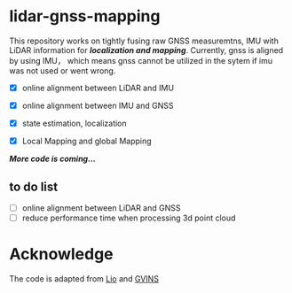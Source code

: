 # lidar-gnss-mapping

This repository works on tightly fusing raw GNSS measuremtns, IMU with LiDAR information for ***localization and mapping***.
Currently, gnss is aligned by using IMU， which means gnss cannot be utilized in the sytem if imu was not used or went wrong.

- [x] online alignment between LiDAR and IMU
- [x] online alignment between IMU and GNSS
- [x] state estimation, localization
- [x] Local Mapping and global Mapping


***More code is coming...***  
## to do list
- [ ] online alignment between LiDAR and GNSS
- [ ] reduce performance time when processing 3d point cloud
# Acknowledge
The code is adapted from [Lio](https://github.com/hyye/lio-mapping) and [GVINS](https://github.com/HKUST-Aerial-Robotics/GVINS)

